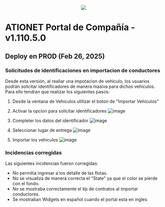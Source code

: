 <p align="center">
  <img src="https://github.com/Ationet/ationetdocs/raw/master/Content/Images/ATIOnetLogo_250x70.png" />
</p>

# ATIONET Portal de Compañía - v1.110.5.0

## Deploy en PROD (Feb 26, 2025)

### Solicitudes de identificaciones en importacion de conductores
Desde esta versión, al realiar una impotacion de vehiculo, los usuarios podrán solicitar identificadores de manera masiva para dichos vehiculos.
Para ello tendran que realizar los siguientes pasos:

1. Desde la ventana de Vehiculos utilizar el boton de "Importar Vehiculos"
2. Activar la opcion para solicitar identificadores 
![image](https://github.com/user-attachments/assets/003648d7-55ab-430c-bc59-9b8d488e9b45)
3. Completer los datos del identificador
![image](https://github.com/user-attachments/assets/c0c28a87-0125-4c48-a494-62e2f98dabcf)

4. Seleccionar lugar de entrega
![image](https://github.com/user-attachments/assets/fc19c220-b4fe-4019-8376-9840d7fd3fad)

5. Importar los vehiculos
![image](https://github.com/user-attachments/assets/62990a16-225c-4cc1-90cd-cc1013acbbe3)


### Incidencias corregidas
Las siguientes incidencias fueron corregidas:
- No permitia ingresar a los detalle de las flotas.
- No se visualiza de manera correcta el "State" ya que el color se pierde con el fondo.
- No se mostraba correctamente el tip de contratos al importar conductores.
- Se mostraban Widgets en español cuando el portal esta en ingles 
